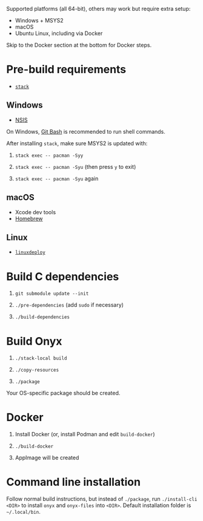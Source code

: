 Supported platforms (all 64-bit), others may work but require extra setup:

  * Windows + MSYS2
  * macOS
  * Ubuntu Linux, including via Docker

Skip to the Docker section at the bottom for Docker steps.

# Pre-build requirements

  * [`stack`](https://haskellstack.org/)

## Windows

  * [NSIS](http://nsis.sourceforge.net/Main_Page)

On Windows, [Git Bash](https://gitforwindows.org/) is recommended to run shell commands.

After installing `stack`, make sure MSYS2 is updated with:

1. `stack exec -- pacman -Syy`

2. `stack exec -- pacman -Syu` (then press `y` to exit)

3. `stack exec -- pacman -Syu` again

## macOS

  * Xcode dev tools
  * [Homebrew](https://brew.sh/)

## Linux

  * [`linuxdeploy`](https://github.com/linuxdeploy/linuxdeploy)

# Build C dependencies

1. `git submodule update --init`

2. `./pre-dependencies` (add `sudo` if necessary)

3. `./build-dependencies`

# Build Onyx

1. `./stack-local build`

2. `./copy-resources`

3. `./package`

Your OS-specific package should be created.

# Docker

1. Install Docker (or, install Podman and edit `build-docker`)

2. `./build-docker`

3. AppImage will be created

# Command line installation

Follow normal build instructions, but instead of `./package`,
run `./install-cli <DIR>` to install `onyx` and `onyx-files` into `<DIR>`.
Default installation folder is `~/.local/bin`.
